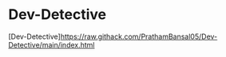 # Dev-Detective

[Dev-Detective]https://raw.githack.com/PrathamBansal05/Dev-Detective/main/index.html
